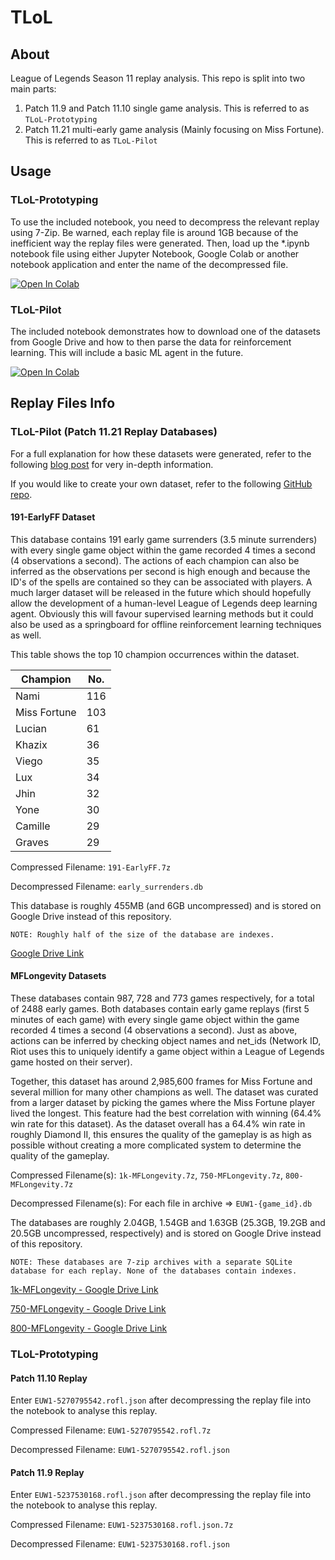 # TLoL

## About

League of Legends Season 11 replay analysis.
This repo is split into two main parts:

1. Patch 11.9 and Patch 11.10 single game analysis. This is referred to as `TLoL-Prototyping`
2. Patch 11.21 multi-early game analysis (Mainly focusing on Miss Fortune). This is referred to as `TLoL-Pilot`

## Usage

### TLoL-Prototyping

To use the included notebook, you need to decompress the relevant replay using
7-Zip. Be warned, each replay file is around 1GB because of the inefficient
way the replay files were generated. Then, load up the *.ipynb notebook file
using either Jupyter Notebook, Google Colab or another notebook application
and enter the name of the decompressed file.

[![Open In Colab](https://colab.research.google.com/assets/colab-badge.svg)](https://colab.research.google.com/github/MiscellaneousStuff/tlol/blob/main/tlol-replay_analysis.ipynb)

### TLoL-Pilot

The included notebook demonstrates how to download one of the datasets from
Google Drive and how to then parse the data for reinforcement learning. This
will include a basic ML agent in the future.

[![Open In Colab](https://colab.research.google.com/assets/colab-badge.svg)](https://colab.research.google.com/github/MiscellaneousStuff/tlol/blob/main/League_of_Legends_Patch_11_21_(Reinforcement_Learning).ipynb)

## Replay Files Info

### TLoL-Pilot (Patch 11.21 Replay Databases)

For a full explanation for how these datasets were generated, refer
to the following [blog post](https://miscellaneousstuff.github.io/project/2021/11/19/tlol-part-6-dataset-generation.html)
for very in-depth information.

If you would like to create your own dataset, refer to the following
[GitHub repo](https://github.com/MiscellaneousStuff/tlol-py).

#### 191-EarlyFF Dataset

This database contains 191 early game surrenders (3.5 minute surrenders)
with every single game
object within the game recorded 4 times a second (4 observations a
second). The actions of each champion can also be inferred as the
observations per second is high enough and because the ID's of
the spells are contained so they can be associated with players.
A much larger dataset will be released in the future which should
hopefully allow the development of a human-level League of Legends
deep learning agent. Obviously this will favour supervised learning
methods but it could also be used as a springboard for offline
reinforcement learning techniques as well.

This table shows the top 10 champion occurrences within the dataset.

| Champion     | No. |
| ------------ | --- |
| Nami         | 116 |
| Miss Fortune | 103 |
| Lucian       | 61  |
| Khazix       | 36  |
| Viego        | 35  |
| Lux          | 34  |
| Jhin         | 32  |
| Yone         | 30  |
| Camille      | 29  |
| Graves       | 29  |

Compressed Filename:   `191-EarlyFF.7z`

Decompressed Filename: `early_surrenders.db`

This database is roughly 455MB (and 6GB uncompressed)
and is stored on Google Drive instead of this repository.

`NOTE: Roughly half of the size of the database are indexes.`

[Google Drive Link](https://drive.google.com/file/d/1wcOPYvQ3j3vnoA3TN_fk_n5LI6CJ_GU3/view?usp=sharing)

#### MFLongevity Datasets

These databases contain 987, 728 and 773 games respectively, for a total of 2488 early games.
Both databases contain early game replays
(first 5 minutes of each game) with every single
game object within the game recorded 4 times a second (4 observations
a second). Just as above, actions can be inferred by checking object
names and net_ids (Network ID, Riot uses this to uniquely identify
a game object within a League of Legends game hosted on their server).

Together, this dataset has around 2,985,600 frames for Miss Fortune and several
million for many other champions as well. The
dataset was curated from a larger dataset by picking the games
where the Miss Fortune player lived the longest. This feature had
the best correlation with winning (64.4% win rate for this dataset).
As the dataset overall has a 64.4% win rate in roughly Diamond II,
this ensures the quality of the gameplay is as high as possible
without creating a more complicated system to determine the
quality of the gameplay.

<!--
The `1k-MFLongevity` is better suited to actually creating a deep learning
bot as it contains roughly 1,185,600 frames for Miss Fortune. The
dataset was curated from a larger dataset by picking the games
where the Miss Fortune player lived the longest. This feature had
the best correlation with winning (64.4% win rate for this dataset).
As the dataset overall has a 64.4% win rate in roughly Diamond II,
this ensures the quality of the gameplay is as high as possible
without creating a more complicated system to determine the
quality of the gameplay.
-->

Compressed Filename(s):   `1k-MFLongevity.7z`, `750-MFLongevity.7z`, `800-MFLongevity.7z`

Decompressed Filename(s): For each file in archive => `EUW1-{game_id}.db`

The databases are roughly 2.04GB, 1.54GB and 1.63GB (25.3GB, 19.2GB and 20.5GB uncompressed, respectively)
and is stored on Google Drive instead of this repository.

`NOTE: These databases are 7-zip archives with a separate
SQLite database for each replay. None of the databases
contain indexes.`

[1k-MFLongevity - Google Drive Link](https://drive.google.com/file/d/1wSRmOP0kzYniPn9FBHAl8AvfIR6QkA66/view?usp=sharing)

[750-MFLongevity - Google Drive Link](https://drive.google.com/file/d/1Isaz3kd2SOmcdr4hrtiucM5pmXFK6YL6/view?usp=sharing)

[800-MFLongevity - Google Drive Link](https://drive.google.com/file/d/1SFKdVKpLS9Dg_v2kzZaZL_s5MJ5t4UZ1/view?usp=sharing)

### TLoL-Prototyping

#### Patch 11.10 Replay

Enter `EUW1-5270795542.rofl.json` after decompressing the replay file
into the notebook to analyse this replay.

Compressed Filename:   `EUW1-5270795542.rofl.7z`

Decompressed Filename: `EUW1-5270795542.rofl.json`

#### Patch 11.9 Replay

Enter `EUW1-5237530168.rofl.json` after decompressing the replay file
into the notebook to analyse this replay.

Compressed Filename:   `EUW1-5237530168.rofl.json.7z`

Decompressed Filename: `EUW1-5237530168.rofl.json`
